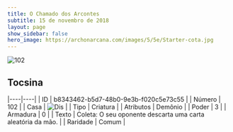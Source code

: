 ```yaml
---
title: O Chamado dos Arcontes
subtitle: 15 de novembro de 2018
layout: page
show_sidebar: false
hero_image: https://archonarcana.com/images/5/5e/Starter-cota.jpg
---
```


![102](https://cdn.keyforgegame.com/media/card_front/pt/341_102_CG7PMM7PJ3G6_pt.png)

## Tocsina

|----|----|
| ID | b8343462-b5d7-48b0-9e3b-f020c5e73c55 |
| Número | 102 |
| Casa | ![Dis](https://archonarcana.com/images/thumb/e/e8/Dis.png/22px-Dis.png "Dis") |
| Tipo | Criatura |
| Atributos | Demônio |
| Poder | 3 |
| Armadura | 0 |
| Texto | Coleta: O seu oponente descarta uma carta aleatória da mão. |
| Raridade | Comum |
